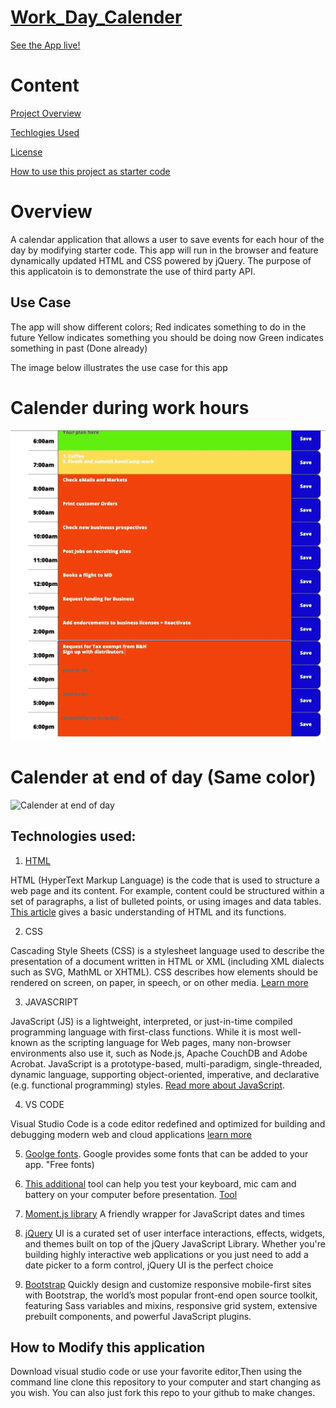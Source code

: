 # [Work_Day_Calender](https://shangfii.github.io/Work_Day_Calender/)

[See the App live!](https://shangfii.github.io/Work_Day_Calender/)


# Content


[Project Overview](https://github.com/shangfii/Work_Day_Calender/blob/main/README.md#overview)


[Techlogies Used](https://github.com/shangfii/Work_Day_Calender/blob/main/README.md#technologies-used)


[License](https://github.com/shangfii/Work_Day_Calender/blob/main/LICENSE)

[How to use this project as starter code](https://github.com/shangfii/Work_Day_Calender/blob/main/README.md#how-to-modify-this-application)

# Overview 


A calendar application that allows a user to save events for each hour of the day by modifying starter code. This app will run in the browser and feature dynamically updated HTML and CSS powered by jQuery. The purpose of this applicatoin is to demonstrate the use of third party API.

## Use Case

The app will show different colors;
Red indicates something to do in the future
Yellow indicates something you should be doing now
Green indicates something in past (Done already)

The image below illustrates the use case for this app 

# Calender during work hours

![Calender at in the Day](https://github.com/shangfii/Work_Day_Calender/blob/main/assets/Calender_in_full_Use.gif)

# Calender at end of day (Same color)

![Calender at end of day](https://github.com/shangfii/Work_Day_Calender/blob/main/assets/Calender_at_endOfDAy.gif)




## Technologies used:

1. [HTML](https://developer.mozilla.org/en-US/docs/Learn/Getting_started_with_the_web/HTML_basics)


HTML (HyperText Markup Language) is the code that is used to structure a web page and its content. For example, content could be structured within a set of paragraphs, a list of bulleted points, or using images and data tables. [This article](https://developer.mozilla.org/en-US/docs/Learn/Getting_started_with_the_web/HTML_basics) gives a basic understanding of HTML and its functions.
 
2. CSS

Cascading Style Sheets (CSS) is a stylesheet language used to describe the presentation of a document written in HTML or XML (including XML dialects such as SVG, MathML or XHTML). CSS describes how elements should be rendered on screen, on paper, in speech, or on other media. [Learn more](https://developer.mozilla.org/en-US/docs/Learn/Getting_started_with_the_web/HTML_basics)

3. JAVASCRIPT

JavaScript (JS) is a lightweight, interpreted, or just-in-time compiled programming language with first-class functions. While it is most well-known as the scripting language for Web pages, many non-browser environments also use it, such as Node.js, Apache CouchDB and Adobe Acrobat. JavaScript is a prototype-based, multi-paradigm, single-threaded, dynamic language, supporting object-oriented, imperative, and declarative (e.g. functional programming) styles. [Read more about JavaScript](https://developer.mozilla.org/en-US/docs/Web/JavaScript).

4. VS CODE 


Visual Studio Code is a code editor redefined and optimized for building and debugging modern web and cloud applications
[learn more](https://code.visualstudio.com/)

5. [Goolge fonts](https://fonts.google.com/). Google provides some fonts that can be added to your app. "Free fonts)

6. [This additional](https://www.retest.us/) tool can help you test your keyboard, mic cam and battery on your computer before presentation. [Tool](https://www.retest.us/)

7. [Moment.js library](https://momentjs.com/docs/#/displaying/) A friendly wrapper for JavaScript dates and times

9. [jQuery](https://jqueryui.com/) UI is a curated set of user interface interactions, effects, widgets, and themes built on top of the jQuery JavaScript Library. Whether you're building highly interactive web applications or you just need to add a date picker to a form control, jQuery UI is the perfect choice

11. [Bootstrap](https://getbootstrap.com/) Quickly design and customize responsive mobile-first sites with Bootstrap, the world’s most popular front-end open source toolkit, featuring Sass variables and mixins, responsive grid system, extensive prebuilt components, and powerful JavaScript plugins.

## How to Modify this application

Download visual studio code or use your favorite editor,Then using the command line clone this repository to your computer and start changing as you wish.
You can also just fork this repo to your github to make changes.
